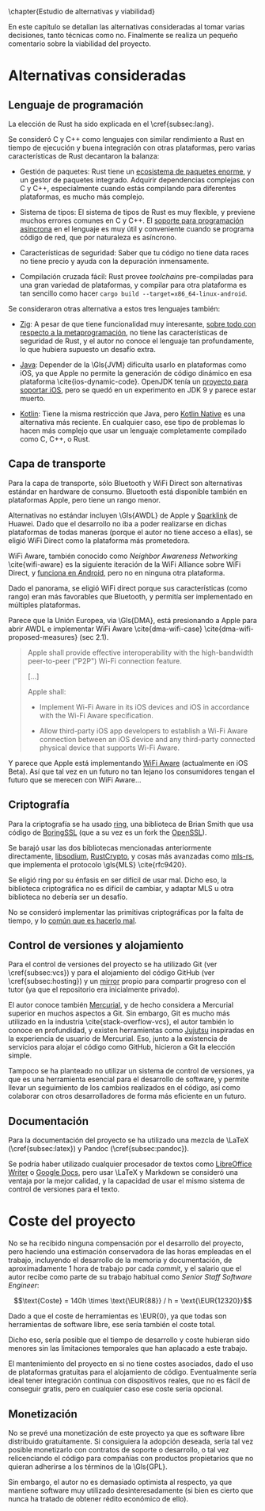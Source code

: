 \chapter{Estudio de alternativas y viabilidad}

<!--
  En este apartado se deberá analizar brevemente por qué se usan las
  herramientas que se han descrito frente a otras existentes, incluyendo APIs,
  lenguajes de programación, paquetes, etc.

  El mensaje final que se debe transmitir en esta sección es que el autor del
  TFG ha sabido evaluar alternativas y ha elegido una solución adecuada o que,
  al menos, cumple una serie de restricciones.

  También se incluirá un estudio cualitativo sobre posibles formas de
  monetización y beneficios teniendo en cuenta el coste total del desarrollo.
-->

En este capítulo se detallan las alternativas consideradas al tomar varias
decisiones, tanto técnicas como no. Finalmente se realiza un pequeño comentario
sobre la viabilidad del proyecto.

# Alternativas consideradas

## Lenguaje de programación

La elección de Rust ha sido explicada en el \cref{subsec:lang}.

Se consideró C y C++ como lenguajes con similar rendimiento a Rust en tiempo de
ejecución y buena integración con otras plataformas, pero varias
características de Rust decantaron la balanza:

 * Gestión de paquetes: Rust tiene un [ecosistema de paquetes
   enorme](https://crates.io), y un gestor de paquetes integrado. Adquirir
   dependencias complejas con C y C++, especialmente cuando estás compilando para
   diferentes plataformas, es mucho más complejo.

 * Sistema de tipos: El sistema de tipos de Rust es muy flexible, y previene
   muchos errores comunes en C y C++. El [soporte para programación
   asíncrona](https://rust-lang.github.io/async-book/) en el lenguaje es muy
   útil y conveniente cuando se programa código de red, que por naturaleza es
   asíncrono.

 * Características de seguridad: Saber que tu código no tiene data races no
   tiene precio y ayuda con la depuración inmensamente.

 * Compilación cruzada fácil: Rust provee *toolchains* pre-compiladas para una
   gran variedad de plataformas, y compilar para otra plataforma es tan
   sencillo como hacer `cargo build --target=x86_64-linux-android`.

Se consideraron otras alternativa a estos tres lenguajes también:

 * [Zig](https://ziglang.org/): A pesar de que tiene funcionalidad muy
   interesante, [sobre todo con respecto a la
   metaprogramación](https://zig.guide/language-basics/comptime/), no tiene las
   características de seguridad de Rust, y el autor no conoce el lenguaje tan
   profundamente, lo que hubiera supuesto un desafío extra.

 * [Java](https://java.com/): Depender de la \Gls{JVM} dificulta usarlo en
   plataformas como iOS, ya que Apple no permite la generación de código
   dinámico en esa plataforma \cite{ios-dynamic-code}. OpenJDK tenía un
   [proyecto para soportar iOS](https://openjdk.org/projects/mobile/ios.html),
   pero se quedó en un experimento en JDK 9 y parece estar muerto.

 * [Kotlin](https://kotlinlang.org/): Tiene la misma restricción que Java, pero
   [Kotlin Native](https://kotlinlang.org/docs/native-overview.html) es una
   alternativa más reciente. En cualquier caso, ese tipo de problemas lo hacen
   más complejo que usar un lenguaje completamente compilado como C, C++, o
   Rust.

## Capa de transporte

Para la capa de transporte, sólo Bluetooth y WiFi Direct son alternativas
estándar en hardware de consumo. Bluetooth está disponible también en
plataformas Apple, pero tiene un rango menor.

Alternativas no estándar incluyen \Gls{AWDL} de Apple y
[Sparklink](https://www.sparklink.org.cn/) de Huawei. Dado que el desarrollo no
iba a poder realizarse en dichas plataformas de todas maneras (porque el autor
no tiene acceso a ellas), se eligió WiFi Direct como la plataforma más
prometedora.

WiFi Aware, también conocido como *Neighbor Awareness Networking*
\cite{wifi-aware} es la siguiente iteración de la WiFi Alliance sobre WiFi
Direct, y [funciona en
Android](https://developer.android.com/develop/connectivity/wifi/wifi-aware),
pero no en ninguna otra plataforma.

Dado el panorama, se eligió WiFi direct porque sus características (como rango)
eran más favorables que Bluetooth, y permitía ser implementado en múltiples
plataformas.

Parece que la Unión Europea, via \Gls{DMA}, está presionando a Apple para abrir AWDL
e implementar WiFi Aware \cite{dma-wifi-case} \cite{dma-wifi-proposed-measures}
(sec 2.1).

> Apple shall provide effective interoperability with the high-bandwidth
> peer-to-peer ("P2P") Wi-Fi connection feature.
>
> [...]
>
> Apple shall:
>  * Implement Wi-Fi Aware in its iOS devices and iOS in accordance with the
>    Wi-Fi Aware specification.
>
>  * Allow third-party iOS app developers to establish a Wi-Fi Aware connection
>    between an iOS device and any third-party connected physical device that
>    supports Wi-Fi Aware.

Y parece que Apple está implementando [WiFi
Aware](https://developer.apple.com/documentation/WiFiAware) (actualmente en iOS
Beta). Así que tal vez en un futuro no tan lejano los consumidores tengan el
futuro que se merecen con WiFi Aware...

## Criptografía

Para la criptografía se ha usado [ring](https://crates.io/crates/ring), una
biblioteca de Brian Smith que usa código de
[BoringSSL](https://boringssl.googlesource.com/boringssl) (que a su vez es un
fork the [OpenSSL](https://www.openssl.org/)).

Se barajó usar las dos bibliotecas mencionadas anteriormente directamente,
[libsodium](https://doc.libsodium.org),
[RustCrypto](https://github.com/rustcrypto), y cosas más avanzadas como
[mls-rs](https://crates.io/crates/mls-rs), que implementa el protocolo
\gls{MLS} \cite{rfc9420}.

Se eligió ring por su énfasis en ser difícil de usar mal. Dicho eso, la
biblioteca criptográfica no es difícil de cambiar, y adaptar MLS u otra
biblioteca no debería ser un desafío.

No se consideró implementar las primitivas criptográficas por la falta de
tiempo, y lo [común que es hacerlo
mal](https://security.stackexchange.com/questions/18197/why-shouldnt-we-roll-our-own).

## Control de versiones y alojamiento

Para el control de versiones del proyecto se ha utilizado Git (ver
\cref{subsec:vcs}) y para el alojamiento del código GitHub (ver
\cref{subsec:hosting}) y un
[mirror](https://crisal.io/git/?p=ngn.git;a=summary) propio para compartir
progreso con el tutor (ya que el repositorio era inicialmente privado).

El autor conoce también [Mercurial](https://www.mercurial-scm.org/), y de hecho
considera a Mercurial superior en muchos aspectos a Git. Sin embargo, Git es
mucho más utilizado en la industria \cite{stack-overflow-vcs}, el autor también
lo conoce en profundidad, y existen herramientas como
[Jujutsu](https://jj-vcs.github.io/jj/latest/) inspiradas en la experiencia de
usuario de Mercurial. Eso, junto a la existencia de servicios para alojar el
código como GitHub, hicieron a Git la elección simple.

Tampoco se ha planteado no utilizar un sistema de control de versiones, ya que
es una herramienta esencial para el desarrollo de software, y permite llevar un
seguimiento de los cambios realizados en el código, así como colaborar con
otros desarrolladores de forma más eficiente en un futuro.

## Documentación

Para la documentación del proyecto se ha utilizado una mezcla de \LaTeX
(\cref{subsec:latex}) y Pandoc (\cref{subsec:pandoc}).

Se podría haber utilizado cualquier procesador de textos como [LibreOffice
Writer](https://www.libreoffice.org/discover/writer) o [Google
Docs](https://docs.google.com), pero usar \LaTeX y Markdown se consideró una
ventaja por la mejor calidad, y la capacidad de usar el mismo sistema de
control de versiones para el texto.

# Coste del proyecto

No se ha recibido ninguna compensación por el desarrollo del proyecto, pero
haciendo una estimación conservadora de las horas empleadas en el trabajo,
incluyendo el desarrollo de la memoria y documentación, de aproximadamente 1
hora de trabajo por cada *commit*, y el salario que el autor recibe como parte
de su trabajo habitual como *Senior Staff Software Engineer*:

$$\text{Coste} = 140h \times \text{\EUR{88}} / h = \text{\EUR{12320}}$$

Dado a que el coste de herramientas es \EUR{0}, ya que todas son herramientas
de software libre, ese sería también el coste total.

Dicho eso, sería posible que el tiempo de desarrollo y coste hubieran sido
menores sin las limitaciones temporales que han aplacado a este trabajo.

El mantenimiento del proyecto en si no tiene costes asociados, dado el uso de
plataformas gratuitas para el alojamiento de código. Eventualmente sería ideal
tener integración continua con dispositivos reales, que no es fácil de
conseguir gratis, pero en cualquier caso ese coste sería opcional.

## Monetización

No se prevé una monetización de este proyecto ya que es software libre
distribuido gratuitamente. Si consiguiera la adopción deseada, sería tal vez
posible monetizarlo con contratos de soporte o desarrollo, o tal vez
relicenciando el código para compañías con productos propietarios que no
quieran adherirse a los términos de la \Gls{GPL}.

Sin embargo, el autor no es demasiado optimista al respecto, ya que mantiene
software muy utilizado desinteresadamente (si bien es cierto que nunca ha
tratado de obtener rédito económico de ello).
